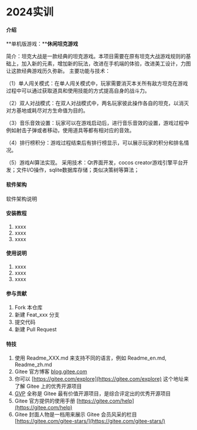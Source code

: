 # 2024实训

#### 介绍
**单机版游戏：****休闲坦克游戏**

简介：坦克大战是一款经典的坦克游戏。本项目需要在原有坦克大战游戏规则的基础上，加入新的元素，增加新的玩法，改进在手机端的体验，改进美工设计，力图让这款经典游戏历久弥新。 主要功能与技术： 

（1）单人闯关模式：在单人闯关模式中，玩家需要消灭本关所有敌方坦克在游戏过程中可以通过获取道具和使用技能的方式提高自身的战斗力。 

（2）双人对战模式：在双人对战模式中，两名玩家彼此操作各自的坦克，以消灭对方基地或耗尽对方生命值为目的。 

（3）音乐音效设置：玩家可以在游戏启动后，进行音乐音效的设置，游戏过程中例如射击子弹或者移动，使用道具等都有相对应的音效。 

（4）排行榜积分：游戏过程结束后有排行榜显示，可以展示玩家的积分和排名情况。 

（5）游戏AI算法实现。 采用技术：Qt界面开发，cocos creator游戏引擎平台开发；文件I/O操作，sqlite数据库存储；类似决策树等算法；

#### 软件架构
软件架构说明


#### 安装教程

1.  xxxx
2.  xxxx
3.  xxxx

#### 使用说明

1.  xxxx
2.  xxxx
3.  xxxx

#### 参与贡献

1.  Fork 本仓库
2.  新建 Feat_xxx 分支
3.  提交代码
4.  新建 Pull Request


#### 特技

1.  使用 Readme\_XXX.md 来支持不同的语言，例如 Readme\_en.md, Readme\_zh.md
2.  Gitee 官方博客 [blog.gitee.com](https://blog.gitee.com)
3.  你可以 [https://gitee.com/explore](https://gitee.com/explore) 这个地址来了解 Gitee 上的优秀开源项目
4.  [GVP](https://gitee.com/gvp) 全称是 Gitee 最有价值开源项目，是综合评定出的优秀开源项目
5.  Gitee 官方提供的使用手册 [https://gitee.com/help](https://gitee.com/help)
6.  Gitee 封面人物是一档用来展示 Gitee 会员风采的栏目 [https://gitee.com/gitee-stars/](https://gitee.com/gitee-stars/)
